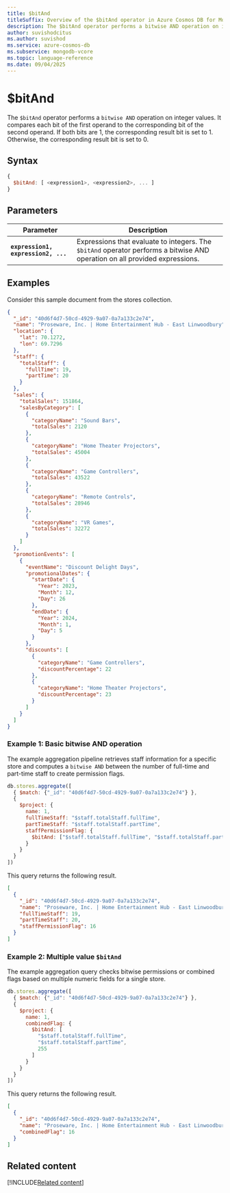 ```yaml
---
title: $bitAnd
titleSuffix: Overview of the $bitAnd operator in Azure Cosmos DB for MongoDB (vCore)
description: The $bitAnd operator performs a bitwise AND operation on integer values and returns the result as an integer.
author: suvishodcitus
ms.author: suvishod
ms.service: azure-cosmos-db
ms.subservice: mongodb-vcore
ms.topic: language-reference
ms.date: 09/04/2025
---
```


# $bitAnd

The `$bitAnd` operator performs a `bitwise AND` operation on integer values. It compares each bit of the first operand to the corresponding bit of the second operand. If both bits are 1, the corresponding result bit is set to 1. Otherwise, the corresponding result bit is set to 0.

## Syntax

```javascript
{
  $bitAnd: [ <expression1>, <expression2>, ... ]
}
```

## Parameters

| Parameter | Description |
| --- | --- |
| **`expression1, expression2, ...`** | Expressions that evaluate to integers. The `$bitAnd` operator performs a bitwise AND operation on all provided expressions. |

## Examples

Consider this sample document from the stores collection.

```json
{
  "_id": "40d6f4d7-50cd-4929-9a07-0a7a133c2e74",
  "name": "Proseware, Inc. | Home Entertainment Hub - East Linwoodbury",
  "location": {
    "lat": 70.1272,
    "lon": 69.7296
  },
  "staff": {
    "totalStaff": {
      "fullTime": 19,
      "partTime": 20
    }
  },
  "sales": {
    "totalSales": 151864,
    "salesByCategory": [
      {
        "categoryName": "Sound Bars",
        "totalSales": 2120
      },
      {
        "categoryName": "Home Theater Projectors",
        "totalSales": 45004
      },
      {
        "categoryName": "Game Controllers",
        "totalSales": 43522
      },
      {
        "categoryName": "Remote Controls",
        "totalSales": 28946
      },
      {
        "categoryName": "VR Games",
        "totalSales": 32272
      }
    ]
  },
  "promotionEvents": [
    {
      "eventName": "Discount Delight Days",
      "promotionalDates": {
        "startDate": {
          "Year": 2023,
          "Month": 12,
          "Day": 26
        },
        "endDate": {
          "Year": 2024,
          "Month": 1,
          "Day": 5
        }
      },
      "discounts": [
        {
          "categoryName": "Game Controllers",
          "discountPercentage": 22
        },
        {
          "categoryName": "Home Theater Projectors",
          "discountPercentage": 23
        }
      ]
    }
  ]
}
```

### Example 1: Basic bitwise AND operation

The example aggregation pipeline retrieves staff information for a specific store and computes a `bitwise AND` between the number of full-time and part-time staff to create permission flags.

```javascript
db.stores.aggregate([
  { $match: {"_id": "40d6f4d7-50cd-4929-9a07-0a7a133c2e74"} },
  {
    $project: {
      name: 1,
      fullTimeStaff: "$staff.totalStaff.fullTime",
      partTimeStaff: "$staff.totalStaff.partTime",
      staffPermissionFlag: {
        $bitAnd: ["$staff.totalStaff.fullTime", "$staff.totalStaff.partTime"]
      }
    }
  }
])
```

This query returns the following result.

```json
[
  {
    "_id": "40d6f4d7-50cd-4929-9a07-0a7a133c2e74",
    "name": "Proseware, Inc. | Home Entertainment Hub - East Linwoodbury",
    "fullTimeStaff": 19,
    "partTimeStaff": 20,
    "staffPermissionFlag": 16
  }
]
```

### Example 2: Multiple value `$bitAnd`

The example aggregation query checks bitwise permissions or combined flags based on multiple numeric fields for a single store.

```javascript
db.stores.aggregate([
  { $match: {"_id": "40d6f4d7-50cd-4929-9a07-0a7a133c2e74"} },
  {
    $project: {
      name: 1,
      combinedFlag: {
        $bitAnd: [
          "$staff.totalStaff.fullTime",
          "$staff.totalStaff.partTime",
          255
        ]
      }
    }
  }
])
```

This query returns the following result.

```json
[
  {
    "_id": "40d6f4d7-50cd-4929-9a07-0a7a133c2e74",
    "name": "Proseware, Inc. | Home Entertainment Hub - East Linwoodbury",
    "combinedFlag": 16
  }
]
```

## Related content

[!INCLUDE[Related content](../includes/related-content.md)]
